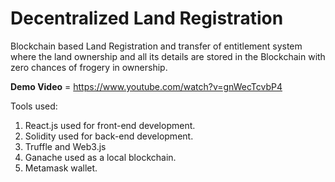 # Decentralized Land Registration

Blockchain based Land Registration and transfer of entitlement system where the land ownership and all its details are stored in the Blockchain with zero chances of frogery in ownership.

**Demo Video** =
https://www.youtube.com/watch?v=gnWecTcvbP4

Tools used:
1. React.js used for front-end development.
2. Solidity used for back-end development.
3. Truffle and Web3.js
4. Ganache used as a local blockchain.
5. Metamask wallet.

